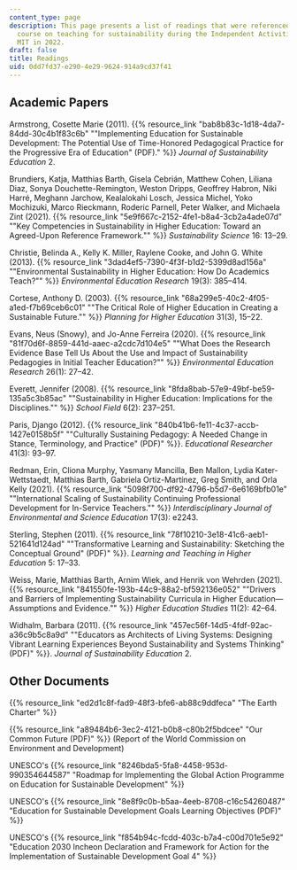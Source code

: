 ```yaml
---
content_type: page
description: This page presents a list of readings that were referenced during the
  course on teaching for sustainability during the Independent Activities Period at
  MIT in 2022.
draft: false
title: Readings
uid: 0dd7fd37-e290-4e29-9624-914a9cd37f41
---
```

## Academic Papers

Armstrong, Cosette Marie (2011). {{% resource_link "bab8b83c-1d18-4da7-84dd-30c4b1f83c6b" "\"Implementing Education for Sustainable Development: The Potential Use of Time-Honored Pedagogical Practice for the Progressive Era of Education\" (PDF)." %}} *Journal of Sustainability Education* 2.

Brundiers, Katja, Matthias Barth, Gisela Cebrián, Matthew Cohen, Liliana Diaz, Sonya Douchette-Remington, Weston Dripps, Geoffrey Habron, Niki Harré, Meghann Jarchow, Kealalokahi Losch, Jessica Michel, Yoko Mochizuki, Marco Rieckmann, Roderic Parnell, Peter Walker, and Michaela Zint (2021). {{% resource_link "5e9f667c-2152-4fe1-b8a4-3cb2a4ade07d" "\"Key Competencies in Sustainability in Higher Education: Toward an Agreed-Upon Reference Framework.\"" %}} *Sustainability Science* 16: 13–29.

Christie, Belinda A., Kelly K. Miller, Raylene Cooke, and John G. White (2013). {{% resource_link "3dad4ef5-7390-4f3f-b1d2-5399d8ad156a" "\"Environmental Sustainability in Higher Education: How Do Academics Teach?\"" %}} *Environmental Education Research* 19(3): 385–414.

Cortese, Anthony D. (2003). {{% resource_link "68a299e5-40c2-4f05-a1ed-f7b69ceb6c01" "\"The Critical Role of Higher Education in Creating a Sustainable Future.\"" %}} *Planning for Higher Education* 31(3), 15–22.

Evans, Neus (Snowy), and Jo-Anne Ferreira (2020). {{% resource_link "81f70d6f-8859-441d-aaec-a2cdc7d104e5" "\"What Does the Research Evidence Base Tell Us About the Use and Impact of Sustainability Pedagogies in Initial Teacher Education?\"" %}} *Environmental Education Research* 26(1): 27–42.

Everett, Jennifer (2008). {{% resource_link "8fda8bab-57e9-49bf-be59-135a5c3b85ac" "\"Sustainability in Higher Education: Implications for the Disciplines.\"" %}} *School Field* 6(2): 237–251.

Paris, Django (2012). {{% resource_link "840b41b6-fe11-4c37-accb-1427e0158b5f" "\"Culturally Sustaining Pedagogy: A Needed Change in Stance, Terminology, and Practice\" (PDF)" %}}. *Educational Researcher* 41(3): 93–97.

Redman, Erin, Cliona Murphy, Yasmany Mancilla, Ben Mallon, Lydia Kater-Wettstaedt, Matthias Barth, Gabriela Ortiz-Martínez, Greg Smith, and Orla Kelly (2021). {{% resource_link "5098f700-df92-4796-b5d7-6e6169bfb01e" "\"International Scaling of Sustainability Continuing Professional Development for In-Service Teachers.\"" %}} *Interdisciplinary Journal of Environmental and Science Education* 17(3): e2243.

Sterling, Stephen (2011). {{% resource_link "78f10210-3e18-41c6-aeb1-521641d124ad" "\"Transformative Learning and Sustainability: Sketching the Conceptual Ground\" (PDF)" %}}. *Learning and Teaching in Higher Education* 5: 17–33.

Weiss, Marie, Matthias Barth, Arnim Wiek, and Henrik von Wehrden (2021). {{% resource_link "841550fe-193b-44c9-88a2-bf592136e052" "\"Drivers and Barriers of Implementing Sustainability Curricula in Higher Education—Assumptions and Evidence.\"" %}} *Higher Education Studies* 11(2): 42–64.

Widhalm, Barbara (2011). {{% resource_link "457ec56f-14d5-4fdf-92ac-a36c9b5c8a9d" "\"Educators as Architects of Living Systems: Designing Vibrant Learning Experiences Beyond Sustainability and Systems Thinking\" (PDF)" %}}. *Journal of Sustainability Education* 2.

## Other Documents

{{% resource_link "ed2d1c8f-fad9-48f3-bfe6-ab88c9ddfeca" "The Earth Charter" %}}

{{% resource_link "a89484b6-3ec2-4121-b0b8-c80b2f5bdcee" "Our Common Future (PDF)" %}} (Report of the World Commission on Environment and Development)

UNESCO's {{% resource_link "8246bda5-5fa8-4458-953d-990354644587" "Roadmap for Implementing the Global Action Programme on Education for Sustainable Development" %}}

UNESCO's {{% resource_link "8e8f9c0b-b5aa-4eeb-8708-c16c54260487" "Education for Sustainable Development Goals Learning Objectives (PDF)" %}}

UNESCO's {{% resource_link "f854b94c-fcdd-403c-b7a4-c00d701e5e92" "Education 2030 Incheon Declaration and Framework for Action for the Implementation of Sustainable Development Goal 4" %}}
